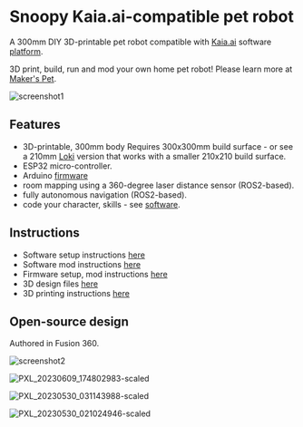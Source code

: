 # Snoopy Kaia.ai-compatible pet robot

A 300mm DIY 3D-printable pet robot compatible with [Kaia.ai](https://kaia.ai) software [platform](https://github.com/kaiaai/).

3D print, build, run and mod your own home pet robot! Please learn more at [Maker's Pet](https://makerspet.com).

![screenshot1](https://github.com/makerspet/kaiaai_snoopy/assets/143911662/7cb95c4c-3b06-4502-b9aa-d4a8d713990e)

## Features
- 3D-printable, 300mm body
  Requires 300x300mm build surface - or see a 210mm [Loki](https://github.com/makerspet/kaiaai_loki)
version that works with a smaller 210x210 build surface.
- ESP32 micro-controller.
- Arduino [firmware](https://github.com/makerspet/kaiaai_snoopy/arduino)
- room mapping using a 360-degree laser distance sensor (ROS2-based).
- fully autonomous navigation (ROS2-based).
- code your character, skills - see [software](https://kaia.ai/).

## Instructions
- Software setup instructions [here](https://github.com/makerspet/kaiaai_snoopy/config)
- Software mod instructions [here](https://github.com/makerspet/kaiaai_snoopy/urdf)
- Firmware setup, mod instructions [here](https://github.com/makerspet/kaiaai_snoopy/arduino)
- 3D design files [here](https://github.com/makerspet/kaiaai_snoopy/fusion360)
- 3D printing instructions [here](https://github.com/makerspet/kaiaai_snoopy/arduino)

## Open-source design
Authored in Fusion 360.

![screenshot2](https://github.com/makerspet/kaiaai_snoopy/assets/143911662/11cb3721-ff3d-4806-9010-25725e0a10e3)

![PXL_20230609_174802983-scaled](https://github.com/makerspet/kaiaai_snoopy/assets/143911662/689842a7-321f-4944-9b04-38ad58f68a2c)

![PXL_20230530_031143988-scaled](https://github.com/makerspet/kaiaai_snoopy/assets/143911662/89042e18-19d9-468f-8df3-c9fcf912ba8f)

![PXL_20230530_021024946-scaled](https://github.com/makerspet/kaiaai_snoopy/assets/143911662/f9d9d3c2-3dc0-4658-9df7-80dd81a843b6)
